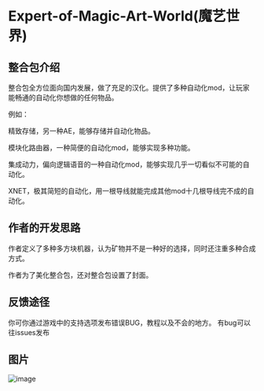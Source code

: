 # Expert-of-Magic-Art-World(魔艺世界)

## 整合包介绍


整合包全方位面向国内发展，做了充足的汉化。提供了多种自动化mod，让玩家能畅通的自动化你想做的任何物品。

例如：

精致存储，另一种AE，能够存储并自动化物品。

模块化路由器，一种简便的自动化mod，能够实现多种功能。

集成动力，偏向逻辑语音的一种自动化mod，能够实现几乎一切看似不可能的自动化。

XNET，极其简短的自动化，用一根导线就能完成其他mod十几根导线完不成的自动化。

## 作者的开发思路

作者定义了多种多方块机器，认为矿物并不是一种好的选择，同时还注重多种合成方式。

作者为了美化整合包，还对整合包设置了封面。

## 反馈途径

你可你通过游戏中的支持选项发布错误BUG，教程以及不会的地方。
有bug可以往issues发布

## 图片
![image](https://user-images.githubusercontent.com/74761160/221765973-778b9438-c187-4a01-8b70-8a4d383cdaec.png)

